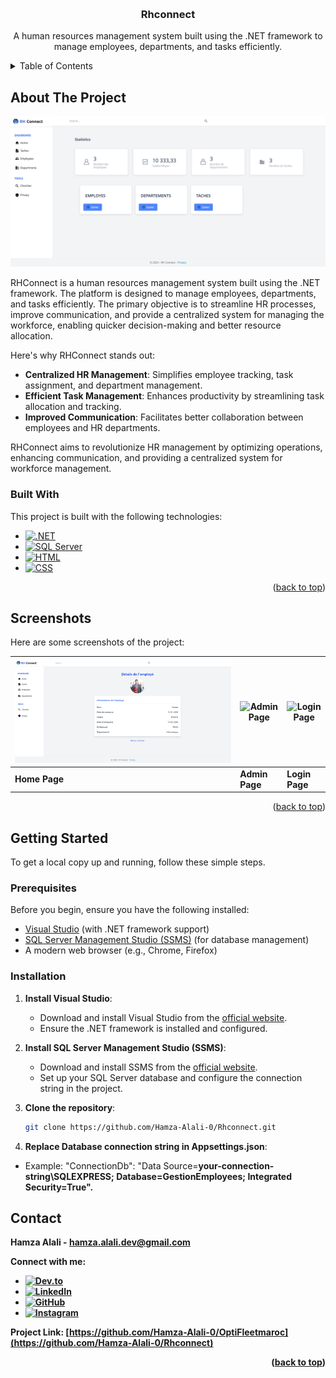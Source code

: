 <a id="readme-top"></a>

<!-- PROJECT LOGO -->
<br />
<div align="center">

  <h3 align="center">Rhconnect</h3>

  <p align="center">
    A human resources management system built using the .NET framework to manage employees, departments, and tasks efficiently.
  </p>
</div>

<!-- TABLE OF CONTENTS -->
<details>
  <summary>Table of Contents</summary>
  <ol>
    <li>
      <a href="#about-the-project">About The Project</a>
      <ul>
        <li><a href="#built-with">Built With</a></li>
      </ul>
    </li>
    <li><a href="#screenshots">Screenshots</a></li>
    <li>
      <a href="#getting-started">Getting Started</a>
      <ul>
        <li><a href="#prerequisites">Prerequisites</a></li>
        <li><a href="#installation">Installation</a></li>
      </ul>
    </li>
    <li><a href="#contact">Contact</a></li>
  </ol>
</details>

<!-- ABOUT THE PROJECT -->
## About The Project

<a href="https://github.com/Hamza-Alali-0/Rhconnect">
    <img src="Assets/home.png" alt="Home Page" width="600">
</a>

RHConnect is a human resources management system built using the .NET framework. The platform is designed to manage employees, departments, and tasks efficiently. The primary objective is to streamline HR processes, improve communication, and provide a centralized system for managing the workforce, enabling quicker decision-making and better resource allocation.

Here's why RHConnect stands out:
- **Centralized HR Management**: Simplifies employee tracking, task assignment, and department management.
- **Efficient Task Management**: Enhances productivity by streamlining task allocation and tracking.
- **Improved Communication**: Facilitates better collaboration between employees and HR departments.

RHConnect aims to revolutionize HR management by optimizing operations, enhancing communication, and providing a centralized system for workforce management.

### Built With

This project is built with the following technologies:

* [![.NET][.NET.com]][.NET-url]
* [![SQL Server][SQLServer.com]][SQLServer-url]
* [![HTML][HTML.com]][HTML-url]
* [![CSS][CSS.com]][CSS-url]

<!-- Reference-style links for images -->
[.NET.com]: https://img.shields.io/badge/.NET-512BD4?style=for-the-badge&logo=dotnet&logoColor=white
[.NET-url]: https://dotnet.microsoft.com/
[SQLServer.com]: https://img.shields.io/badge/SQL%20Server-CC2927?style=for-the-badge&logo=microsoft-sql-server&logoColor=white
[SQLServer-url]: https://learn.microsoft.com/en-us/sql/ssms/sql-server-management-studio-ssms?view=sql-server-ver16
[HTML.com]: https://img.shields.io/badge/HTML-E34F26?style=for-the-badge&logo=html5&logoColor=white
[HTML-url]: https://developer.mozilla.org/en-US/docs/Web/HTML
[CSS.com]: https://img.shields.io/badge/CSS-1572B6?style=for-the-badge&logo=css3&logoColor=white
[CSS-url]: https://developer.mozilla.org/en-US/docs/Web/CSS

<p align="right">(<a href="#readme-top">back to top</a>)</p>

<!-- SCREENSHOTS -->
## Screenshots

Here are some screenshots of the project:

| ![Home Page][home-screenshot] | ![Admin Page][admin-screenshot] | ![Login Page][login-screenshot] |
|-------------------------------|----------------------------------|----------------------------------|
| **Home Page**                 | **Admin Page**                  | **Login Page**                  |

<!-- Reference-style links for images -->
[home-screenshot]: Assets/details.png
[admin-screenshot]: Assets/images/employes.png
[login-screenshot]: Assets/images/taches.png

<p align="right">(<a href="#readme-top">back to top</a>)</p>

<!-- GETTING STARTED -->
## Getting Started

To get a local copy up and running, follow these simple steps.

### Prerequisites

Before you begin, ensure you have the following installed:
- [Visual Studio](https://visualstudio.microsoft.com/) (with .NET framework support)
- [SQL Server Management Studio (SSMS)](https://learn.microsoft.com/en-us/sql/ssms/download-sql-server-management-studio-ssms?view=sql-server-ver16) (for database management)
- A modern web browser (e.g., Chrome, Firefox)

### Installation

1. **Install Visual Studio**:
   - Download and install Visual Studio from the [official website](https://visualstudio.microsoft.com/).
   - Ensure the .NET framework is installed and configured.

2. **Install SQL Server Management Studio (SSMS)**:
   - Download and install SSMS from the [official website](https://learn.microsoft.com/en-us/sql/ssms/download-sql-server-management-studio-ssms?view=sql-server-ver16).
   - Set up your SQL Server database and configure the connection string in the project.

3. **Clone the repository**:
   ```sh
   git clone https://github.com/Hamza-Alali-0/Rhconnect.git

4. **Replace Database connection string in Appsettings.json**:
 - Example:     "ConnectionDb": "Data Source=<strong>your-connection-string<strong>\\SQLEXPRESS; Database=GestionEmployees; Integrated Security=True".




<a id="contact"></a>
## Contact

Hamza Alali - [hamza.alali.dev@gmail.com](mailto:hamza.alali.dev@gmail.com)


Connect with me:
- <a href="https://dev.to/@hamzaalali0" target="_blank"><img src="https://img.shields.io/badge/dev.to-0A0A0A?style=for-the-badge&logo=dev.to&logoColor=white" alt="Dev.to"></a>
- <a href="https://www.linkedin.com/in/hamza--alali" target="_blank"><img src="https://img.shields.io/badge/LinkedIn-0077B5?style=for-the-badge&logo=linkedin&logoColor=white" alt="LinkedIn"></a>
- <a href="https://github.com/hamza-alali-0" target="_blank"><img src="https://img.shields.io/badge/GitHub-100000?style=for-the-badge&logo=github&logoColor=white" alt="GitHub"></a>
- <a href="https://www.instagram.com/alalihamza.0/" target="_blank"><img src="https://img.shields.io/badge/Instagram-E4405F?style=for-the-badge&logo=instagram&logoColor=white" alt="Instagram"></a>

Project Link: [https://github.com/Hamza-Alali-0/OptiFleetmaroc](https://github.com/Hamza-Alali-0/Rhconnect)

<p align="right">(<a href="#readme-top">back to top</a>)</p>
   

   
